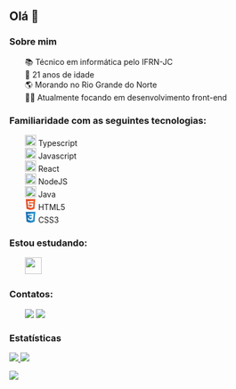 ## Olá 👋


### Sobre mim

  📚 Técnico em informática pelo IFRN-JC  
  🤏 21 anos de idade  
  🌎 Morando no Rio Grande do Norte  
  👨‍💻 Atualmente focando em desenvolvimento front-end  

### Familiaridade com as seguintes tecnologias:

  <img src="https://cdn.jsdelivr.net/gh/devicons/devicon/icons/typescript/typescript-plain.svg" width="20" height="20"/> Typescript  
  <img src="https://cdn.jsdelivr.net/gh/devicons/devicon/icons/javascript/javascript-original.svg" width="20" height="20"/> Javascript  
  <img src="https://cdn.jsdelivr.net/gh/devicons/devicon/icons/react/react-original.svg" width="20" height="20"/> React  
  <img src="https://cdn.jsdelivr.net/gh/devicons/devicon/icons/nodejs/nodejs-original.svg" width="20" height="20"/> NodeJS  
  <img src="https://cdn.jsdelivr.net/gh/devicons/devicon/icons/java/java-original.svg" width="20" height="20"/> Java  
  <img src="https://raw.githubusercontent.com/devicons/devicon/master/icons/html5/html5-original.svg" width="20" height="20"/> HTML5  
  <img src="https://raw.githubusercontent.com/devicons/devicon/master/icons/css3/css3-original.svg" width="20" height="20"/> CSS3  

### Estou estudando:
  <img src="https://cdn.jsdelivr.net/gh/devicons/devicon/icons/nextjs/nextjs-original.svg" width="30" height="30"/>

### Contatos:

<div>
  <a href = "mailto:pgiselio@gmail.com"><img src="https://img.shields.io/badge/Gmail-D14836?style=for-the-badge&logo=gmail&logoColor=white" target="_blank"></a>
<a href="https://www.linkedin.com/in/pedro-silva-a242641b9/" target="_blank"><img src="https://img.shields.io/badge/-LinkedIn-%230077B5?style=for-the-badge&logo=linkedin&logoColor=white" target="_blank"></a>   
</div>


### Estatísticas

<div>
<a href="https://github.com/pgiselio">
<img height="180em" src="https://github-readme-stats.vercel.app/api/top-langs/?username=pgiselio&layout=compact&langs_count=7&theme=codeSTACKr"/>
<img height="180em" src="https://github-readme-stats.vercel.app/api?username=pgiselio&show_icons=true&theme=codeSTACKr&include_all_commits=true&count_private=true"/>
</div>          
          
![](https://visitor-badge.glitch.me/badge?page_id=pgiselio&left_text=Visitantes)

